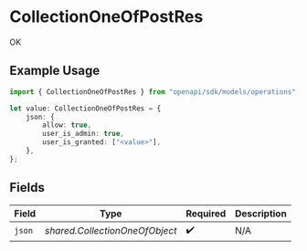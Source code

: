 # CollectionOneOfPostRes

OK

## Example Usage

```typescript
import { CollectionOneOfPostRes } from "openapi/sdk/models/operations";

let value: CollectionOneOfPostRes = {
    json: {
        allow: true,
        user_is_admin: true,
        user_is_granted: ["<value>"],
    },
};
```

## Fields

| Field                          | Type                           | Required                       | Description                    |
| ------------------------------ | ------------------------------ | ------------------------------ | ------------------------------ |
| `json`                         | *shared.CollectionOneOfObject* | :heavy_check_mark:             | N/A                            |